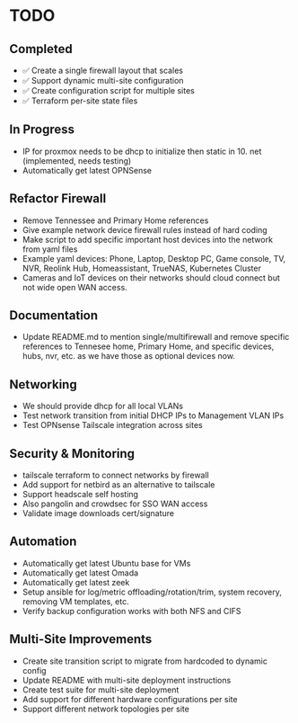# TODO

## Completed

- ✅ Create a single firewall layout that scales
- ✅ Support dynamic multi-site configuration
- ✅ Create configuration script for multiple sites
- ✅ Terraform per-site state files

## In Progress

- IP for proxmox needs to be dhcp to initialize then static in 10. net (implemented, needs testing)
- Automatically get latest OPNSense

## Refactor Firewall

- Remove Tennessee and Primary Home references
- Give example network device firewall rules instead of hard coding
- Make script to add specific important host devices into the network from yaml files
- Example yaml devices: Phone, Laptop, Desktop PC, Game console, TV, NVR, Reolink Hub, Homeassistant, TrueNAS, Kubernetes Cluster
- Cameras and IoT devices on their networks should cloud connect but not wide open WAN access.

## Documentation

- Update README.md to mention single/multifirewall and remove specific references to Tennesee home, Primary Home, and specific devices, hubs, nvr, etc. as we have those as optional devices now.

## Networking

- We should provide dhcp for all local VLANs
- Test network transition from initial DHCP IPs to Management VLAN IPs
- Test OPNsense Tailscale integration across sites

## Security & Monitoring

- tailscale terraform to connect networks by firewall
- Add support for netbird as an alternative to tailscale
- Support headscale self hosting
- Also pangolin and crowdsec for SSO WAN access
- Validate image downloads cert/signature

## Automation

- Automatically get latest Ubuntu base for VMs
- Automatically get latest Omada
- Automatically get latest zeek
- Setup ansible for log/metric offloading/rotation/trim, system recovery, removing VM templates, etc.
- Verify backup configuration works with both NFS and CIFS

## Multi-Site Improvements

- Create site transition script to migrate from hardcoded to dynamic config
- Update README with multi-site deployment instructions
- Create test suite for multi-site deployment
- Add support for different hardware configurations per site
- Support different network topologies per site
